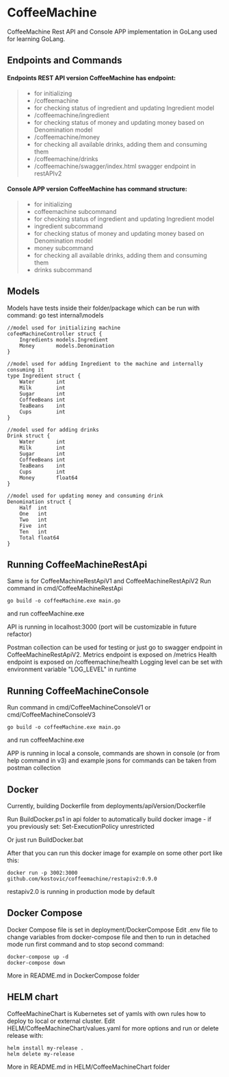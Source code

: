 # CoffeeMachine
CoffeeMachine Rest API and Console APP implementation in GoLang used for learning GoLang.

## Endpoints and Commands
#### Endpoints REST API version CoffeeMachine has endpoint:
>
> - for initializing
>  - /coffeemachine
> - for checking status of ingredient and updating Ingredient model
>  - /coffeemachine/ingredient
> - for checking status of money and updating money based on Denomination model    
>  - /coffeemachine/money
> - for checking all available drinks, adding them and consuming them   
>  - /coffeemachine/drinks
> -  /coffeemachine/swagger/index.html swagger endpoint in restAPIv2

#### Console APP version CoffeeMachine has command structure:

>
> - for initializing 
>  - coffeemachine subcommand
> - for checking status of ingredient and updating Ingredient model
>  - ingredient subcommand
> - for checking status of money and updating money based on Denomination model    
>  - money subcommand
> - for checking all available drinks, adding them and consuming them   
>  - drinks subcommand

## Models

Models have tests inside their folder/package which can be run with command:
go test internal\models

```
//model used for initializing machine
cofeeMachineController struct {
	Ingredients models.Ingredient
	Money       models.Denomination
}

//model used for adding Ingredient to the machine and internally consuming it
type Ingredient struct {
	Water       int
	Milk        int
	Sugar       int
	CoffeeBeans int
	TeaBeans    int
	Cups        int
}

//model used for adding drinks
Drink struct {
	Water       int
	Milk        int
	Sugar       int
	CoffeeBeans int
	TeaBeans    int
	Cups        int
	Money       float64
}

//model used for updating money and consuming drink
Denomination struct {
	Half  int
	One   int
	Two   int
	Five  int
	Ten   int
	Total float64
}
```
## Running CoffeeMachineRestApi

Same is for CoffeeMachineRestApiV1 and CoffeeMachineRestApiV2
Run command in cmd/CoffeeMachineRestApi
```
go build -o coffeeMachine.exe main.go
```
and run coffeeMachine.exe

API is running in localhost:3000
(port will be customizable in future refactor)

Postman collection can be used for testing or just go to swagger endpoint in CoffeeMachineRestApiV2.
Metrics endpoint is exposed on /metrics 
Health endpoint is exposed on /coffeemachine/health
Logging level can be set with environment variable "LOG_LEVEL" in runtime

## Running CoffeeMachineConsole

Run command in cmd/CoffeeMachineConsoleV1 or cmd/CoffeeMachineConsoleV3
```
go build -o coffeeMachine.exe main.go
```
and run coffeeMachine.exe

APP is running in local a console, commands are shown in console (or from help command in v3)
and example jsons for commands can be taken from postman collection


## Docker

Currently, building Dockerfile from deployments/apiVersion/Dockerfile

Run BuildDocker.ps1 in api folder to automatically build docker image - if you previously set: Set-ExecutionPolicy unrestricted

Or just run BuildDocker.bat

After that you can run this docker image for example on some other port like this:
```
docker run -p 3002:3000 github.com/kostovic/coffeemachine/restapiv2:0.9.0
```
restapiv2.0 is running in production mode by default

## Docker Compose

Docker Compose file is set in deployment/DockerCompose
Edit .env file to change variables from docker-compose file and then to run in detached mode run first command and to stop second command:
```
docker-compose up -d
docker-compose down
```
More in README.md in DockerCompose folder

## HELM chart

CoffeeMachineChart is Kubernetes set of yamls with own rules how to deploy to local or external cluster. Edit HELM/CoffeeMachineChart/values.yaml for more options and run or delete release with:

```
helm install my-release .
helm delete my-release
```

More in README.md in HELM/CoffeeMachineChart folder